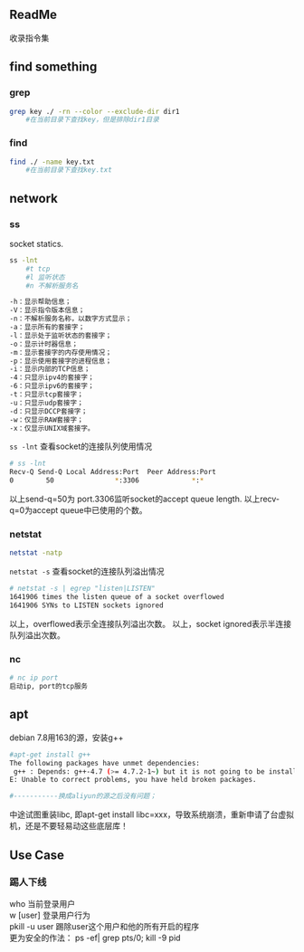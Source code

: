 
## ReadMe
收录指令集


## find something
### grep

```bash
grep key ./ -rn --color --exclude-dir dir1
	#在当前目录下查找key，但是排除dir1目录
```

### find

```bash
find ./ -name key.txt
	#在当前目录下查找key.txt
```



## network

### ss

socket statics.

```bash
ss -lnt
	#t tcp
	#l 监听状态
	#n 不解析服务名

-h：显示帮助信息；
-V：显示指令版本信息；
-n：不解析服务名称，以数字方式显示；
-a：显示所有的套接字；
-l：显示处于监听状态的套接字；
-o：显示计时器信息；
-m：显示套接字的内存使用情况；
-p：显示使用套接字的进程信息；
-i：显示内部的TCP信息；
-4：只显示ipv4的套接字；
-6：只显示ipv6的套接字；
-t：只显示tcp套接字；
-u：只显示udp套接字；
-d：只显示DCCP套接字；
-w：仅显示RAW套接字；
-x：仅显示UNIX域套接字。
```



`ss -lnt`  查看socket的连接队列使用情况

```bash
# ss -lnt
Recv-Q Send-Q Local Address:Port  Peer Address:Port 
0        50               *:3306             *:* 
```

以上send-q=50为 port.3306监听socket的accept queue length.
以上recv-q=0为accept queue中已使用的个数。







### netstat

```bash
netstat -natp
```



`netstat -s` 查看socket的连接队列溢出情况

```bash
# netstat -s | egrep "listen|LISTEN" 
1641906 times the listen queue of a socket overflowed
1641906 SYNs to LISTEN sockets ignored
```

以上，overflowed表示全连接队列溢出次数。
以上，socket ignored表示半连接队列溢出次数。



### nc 

```bash
# nc ip port
启动ip, port的tcp服务
```




## apt

debian 7.8用163的源，安装g++

```bash
#apt-get install g++
The following packages have unmet dependencies:
 g++ : Depends: g++-4.7 (>= 4.7.2-1~) but it is not going to be installed
E: Unable to correct problems, you have held broken packages.

#-----------换成aliyun的源之后没有问题；
```

中途试图重装libc, 即apt-get install libc=xxx，导致系统崩溃，重新申请了台虚拟机，还是不要轻易动这些底层库！



## Use Case

### 踢人下线

who 当前登录用户  
w [user] 登录用户行为  
pkill -u user 踢除user这个用户和他的所有开启的程序  
更为安全的作法： ps -ef| grep pts/0;  kill -9 pid  



